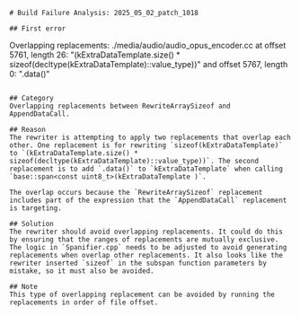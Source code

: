 ```
# Build Failure Analysis: 2025_05_02_patch_1018

## First error

```
Overlapping replacements: ./media/audio/audio_opus_encoder.cc at offset 5761, length 26: "(kExtraDataTemplate.size() * sizeof(decltype(kExtraDataTemplate)::value_type))" and offset 5767, length 0: ".data()"
```

## Category
Overlapping replacements between RewriteArraySizeof and AppendDataCall.

## Reason
The rewriter is attempting to apply two replacements that overlap each other. One replacement is for rewriting `sizeof(kExtraDataTemplate)` to `(kExtraDataTemplate.size() * sizeof(decltype(kExtraDataTemplate)::value_type))`. The second replacement is to add `.data()` to `kExtraDataTemplate` when calling `base::span<const uint8_t>(kExtraDataTemplate )`.

The overlap occurs because the `RewriteArraySizeof` replacement includes part of the expression that the `AppendDataCall` replacement is targeting.

## Solution
The rewriter should avoid overlapping replacements. It could do this by ensuring that the ranges of replacements are mutually exclusive. The logic in `Spanifier.cpp` needs to be adjusted to avoid generating replacements when overlap other replacements. It also looks like the rewriter inserted `sizeof` in the subspan function parameters by mistake, so it must also be avoided.

## Note
This type of overlapping replacement can be avoided by running the replacements in order of file offset.